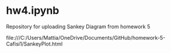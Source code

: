 # hw4.ipynb
Repository for uploading Sankey Diagram from homework 5

file:///C:/Users/Mattia/OneDrive/Documents/GitHub/homework-5-Cafisi1/SankeyPlot.html
